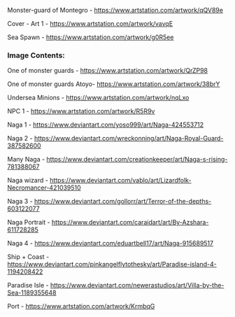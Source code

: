 Monster-guard of Montegro - https://www.artstation.com/artwork/qQV89e

Cover - Art 1 - https://www.artstation.com/artwork/vavqE

Sea Spawn - https://www.artstation.com/artwork/g0R5ee


### Image Contents: 

One of monster guards - https://www.artstation.com/artwork/QrZP98

One of monster guards Atoyo- https://www.artstation.com/artwork/38brY

Undersea Minions - https://www.artstation.com/artwork/nqLxo

NPC 1 - https://www.artstation.com/artwork/R5R9v

Naga 1 - https://www.deviantart.com/yoso999/art/Naga-424553712

Naga 2 - https://www.deviantart.com/wreckonning/art/Naga-Royal-Guard-387582600

Many Naga - https://www.deviantart.com/creationkeeper/art/Naga-s-rising-781388067

Naga wizard - https://www.deviantart.com/vablo/art/Lizardfolk-Necromancer-421039510

Naga 3 - https://www.deviantart.com/gollorr/art/Terror-of-the-depths-603122077

Naga Portrait - https://www.deviantart.com/caraidart/art/By-Azshara-611728285

Naga 4 - https://www.deviantart.com/eduartbell17/art/Naga-915689517

Ship + Coast - https://www.deviantart.com/pinkangelflytothesky/art/Paradise-island-4-1194208422

Paradise Isle - https://www.deviantart.com/newerastudios/art/Villa-by-the-Sea-1189355648

Port - https://www.artstation.com/artwork/KrmbqG


